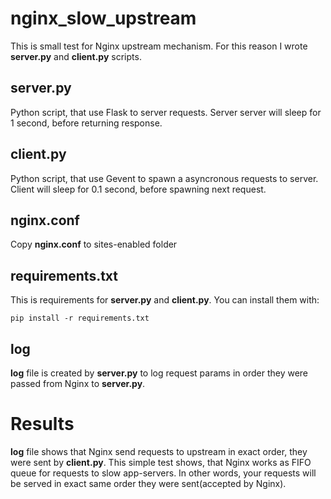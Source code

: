 nginx_slow_upstream
===================
This is small test for Nginx upstream mechanism. For this reason I wrote 
**server.py** and **client.py** scripts. 

## server.py
Python script, that use Flask to server requests. Server server will sleep for
1 second, before returning response.

## client.py
Python script, that use Gevent to spawn a asyncronous requests to server. Client
will sleep for 0.1 second, before spawning next request. 

## nginx.conf
Copy **nginx.conf** to sites-enabled folder

## requirements.txt
This is requirements for **server.py** and **client.py**. You can install them 
with:

    pip install -r requirements.txt
    
## log
**log** file is created by **server.py** to log request params in order they 
were passed from Nginx to **server.py**.

# Results
**log** file shows that Nginx send requests to upstream in exact order, they 
were sent by **client.py**. This simple test shows, that Nginx works as FIFO
queue for requests to slow app-servers. In other words, your requests will be 
served in exact same order they were sent(accepted by Nginx).

